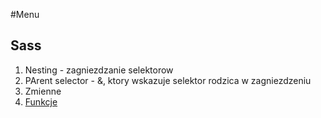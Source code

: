 #Menu

## Sass

1. Nesting - zagniezdzanie selektorow
2. PArent selector - &, ktory wskazuje selektor rodzica w zagniezdzeniu
3. Zmienne
4. [Funkcje](https://sass-lang.com/documentation/at-rules/function/)
